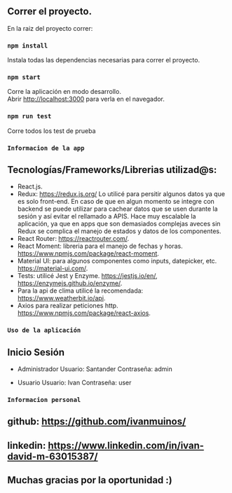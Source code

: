 ## Correr el proyecto.

En la raiz del proyecto correr:

### `npm install`

Instala todas las dependencias necesarias para correr el proyecto.

### `npm start`
Corre la aplicación en modo desarrollo.<br />
Abrir [http://localhost:3000](http://localhost:3000) para verla en el navegador.

### `npm run test`

Corre todos los test de prueba

### `Informacion de la app`

## Tecnologías/Frameworks/Librerias utilizad@s:

- React.js.
- Redux: https://redux.js.org/
  Lo utilicé para persitir algunos datos ya que es solo front-end.
  En caso de que en algun momento se integre con backend se puede utilizar para cachear datos que se usen durante la sesión y así evitar el rellamado a APIS. 
  Hace muy escalable la aplicación, ya que en apps que son demasiados complejas aveces sin Redux se complica el manejo de estados y datos de los componentes.
- React Router: https://reactrouter.com/.
- React Moment: libreria para el manejo de fechas y horas. https://www.npmjs.com/package/react-moment.
- Material UI: para algunos componentes como inputs, datepicker, etc. https://material-ui.com/.
- Tests: utilicé Jest y Enzyme. https://jestjs.io/en/, https://enzymejs.github.io/enzyme/.
- Para la api de clima utilicé la recomendada: https://www.weatherbit.io/api.
- Axios para realizar peticiones http. https://www.npmjs.com/package/react-axios.

### `Uso de la aplicación`

## Inicio Sesión

- Administrador
Usuario: Santander
Contraseña: admin

- Usuario
Usuario: Ivan
Contraseña: user

### `Informacion personal`

## github: https://github.com/ivanmuinos/
## linkedin: https://www.linkedin.com/in/ivan-david-m-63015387/


## Muchas gracias por la oportunidad :)
